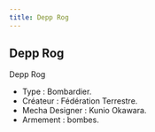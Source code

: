 ```yaml
---
title: Depp Rog
---
```


Depp Rog
--------





Depp Rog  
  
- Type : Bombardier.   
- Créateur : Fédération Terrestre.   
- Mecha Designer : Kunio Okawara.   
- Armement : bombes.

